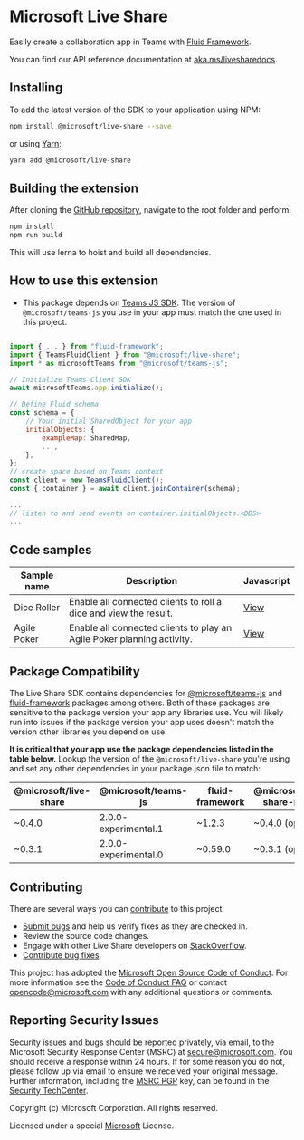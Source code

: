 # Microsoft Live Share

Easily create a collaboration app in Teams with [Fluid Framework](https://fluidframework.com/).

You can find our API reference documentation at [aka.ms/livesharedocs](https://aka.ms/livesharedocs).

## Installing

To add the latest version of the SDK to your application using NPM:

```bash
npm install @microsoft/live-share --save
```

or using [Yarn](https://yarnpkg.com/):

```bash
yarn add @microsoft/live-share
```

## Building the extension

After cloning the [GitHub repository](https://www.github.com/microsoft/live-share-sdk), navigate to the root folder and perform:

```bash
npm install
npm run build
```

This will use lerna to hoist and build all dependencies.

## How to use this extension

- This package depends on [Teams JS SDK](https://docs.microsoft.com/en-us/javascript/api/overview/msteams-client?view=msteams-client-js-latest). The version of `@microsoft/teams-js` you use in your app must match the one used in this project.

```javascript

import { ... } from "fluid-framework";
import { TeamsFluidClient } from "@microsoft/live-share";
import * as microsoftTeams from "@microsoft/teams-js";

// Initialize Teams Client SDK
await microsoftTeams.app.initialize();

// Define Fluid schema
const schema = {
    // Your initial SharedObject for your app
    initialObjects: {
        exampleMap: SharedMap,
        ...,
    },
};
// create space based on Teams context
const client = new TeamsFluidClient();
const { container } = await client.joinContainer(schema);

...
// listen to and send events on container.initialObjects.<DDS>
...
```

## Code samples

| Sample name | Description                                                            | Javascript                                  |
| ----------- | ---------------------------------------------------------------------- | ------------------------------------------- |
| Dice Roller | Enable all connected clients to roll a dice and view the result.       | [View](https://aka.ms/liveshare-diceroller) |
| Agile Poker | Enable all connected clients to play an Agile Poker planning activity. | [View](https://aka.ms/liveshare-agilepoker) |

## Package Compatibility

The Live Share SDK contains dependencies for [@microsoft/teams-js](https://www.npmjs.com/package/@microsoft/teams-js) and [fluid-framework](https://www.npmjs.com/package/fluid-framework) packages among others. Both of these packages are sensitive to the package version your app any libraries use. You will likely run into issues if the package version your app uses doesn't match the version other libraries you depend on use.

**It is critical that your app use the package dependencies listed in the table below.** Lookup the version of the `@microsoft/live-share` you're using and set any other dependencies in your package.json file to match:

| @microsoft/live-share | @microsoft/teams-js  | fluid-framework | @microsoft/live-share-media | @fluidframework/azure-client | @microsoft/TeamsFx              | @microsoft/TeamsFx-react        |
| --------------------- | -------------------- | --------------- | --------------------------- | ---------------------------- | ------------------------------- | ------------------------------- |
| ~0.4.0                | 2.0.0-experimental.1 | ~1.2.3          | ~0.4.0 (optional)           | ~1.0.2 (optional)            | 2.0.0-experimental.0 (optional) | 2.0.0-experimental.0 (optional) |
| ~0.3.1                | 2.0.0-experimental.0 | ~0.59.0         | ~0.3.1 (optional)           | ~0.59.0 (optional)           | 2.0.0-experimental.0 (optional) | 2.0.0-experimental.0 (optional) |

## Contributing

There are several ways you can [contribute](../../CONTRIBUTING.md) to this project:

- [Submit bugs](https://github.com/microsoft/live-share-sdk/issues) and help us verify fixes as they are checked in.
- Review the source code changes.
- Engage with other Live Share developers on [StackOverflow](https://stackoverflow.com/questions/tagged/live-share).
- [Contribute bug fixes](../../CONTRIBUTING.md).

This project has adopted the [Microsoft Open Source Code of Conduct](https://opensource.microsoft.com/codeofconduct/). For more information see the [Code of Conduct FAQ](https://opensource.microsoft.com/codeofconduct/faq/) or contact opencode@microsoft.com with any additional questions or comments.

## Reporting Security Issues

Security issues and bugs should be reported privately, via email, to the Microsoft Security Response Center (MSRC) at secure@microsoft.com. You should receive a response within 24 hours. If for some reason you do not, please follow up via email to ensure we received your original message. Further information, including the [MSRC PGP](https://technet.microsoft.com/en-us/security/dn606155) key, can be found in the [Security TechCenter](https://technet.microsoft.com/en-us/security/default).

Copyright (c) Microsoft Corporation. All rights reserved.

Licensed under a special [Microsoft](../../LICENSE) License.

